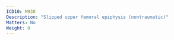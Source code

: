 ```yaml
---
ICD10: M930
Description: "Slipped upper femoral epiphysis (nontraumatic)"
Matters: No
Weight: 0
---
```


